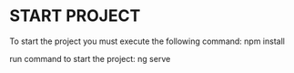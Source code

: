 # START PROJECT
To start the project you must execute the following command: npm install

run command to start the project: ng serve
